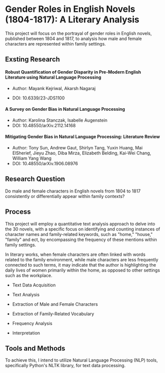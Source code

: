
# Gender Roles in English Novels (1804-1817): A Literary Analysis
This project will focus on the portrayal of gender roles in English novels, published between 1804 and 1817, to analysis how male and female characters are represented within family settings. 

## Exsting Research
#### Robust Quantification of Gender Disparity in Pre-Modern English Literature using Natural Language Processing
- Author: Mayank Kejriwal, Akarsh Nagaraj

- DOI: 10.6339/23-JDS1100

#### A Survey on Gender Bias in Natural Language Processing
- Author: Karolina Stanczak, Isabelle Augenstein
- DOI: 10.48550/arXiv.2112.14168

#### Mitigating Gender Bias in Natural Language Processing: Literature Review
- Author: Tony Sun, Andrew Gaut, Shirlyn Tang, Yuxin Huang, Mai ElSherief, Jieyu Zhao, Diba Mirza, Elizabeth Belding, Kai-Wei Chang, William Yang Wang
- DOI: 10.48550/arXiv.1906.08976

## Research Question
Do male and female characters in English novels from 1804 to 1817 consistently or differentially appear within family contexts?

## Process
This project will employ a quantitative text analysis approach to delve into the 30 novels, with a specific focus on identifying and counting instances of character names and family-related keywords, such as "home," "house," "family" and ect, by encompassing the frequency of these mentions within family settings. 

In literary works, when female characters are often linked with words related to the family environment, while male characters are less frequently connected to such terms, it may indicate that the author is highlighting the daily lives of women primarily within the home, as opposed to other settings such as the workplace.

- Text Data Acquisition

- Text Analysis

- Extraction of Male and Female Characters

- Extraction of Family-Related Vocabulary

- Frequency Analysis

- Interpretation

## Tools and Methods
To achieve this, I intend to utilize Natural Language Processing (NLP) tools, specifically Python's NLTK library, for text data processing. 





